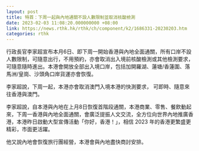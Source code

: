 ```yaml
---
layout: post
title: 特首：下周一起與內地通關不設人數限制並取消核酸檢測
date: 2023-02-03 11:08:20.000000000 +08:00
link: https://news.rthk.hk/rthk/ch/component/k2/1686331-20230203.htm
categories: rthk
---
```


行政長官李家超宣布本月6日、即下周一開始香港與內地全面通關，所有口岸不設人數限制，可隨意出行，不用預約，亦會取消出入境前核酸檢測或其他檢測要求，可隨意隨時進出。本港會開放全部出入境口岸，包括加開羅湖、蓮塘/香蓮圍、落馬洲/皇崗、沙頭角口岸貨運亦會恢復。

李家超說，下周一起，本港亦會取消澳門入境本港的快測要求， 可即時、隨意來往香港與澳門。

李家超說，自本港與內地在上月8日恢復首階段通關，本港商業、零售、餐飲動起來，下周一香港與內地全面通關，會廣泛提振人文交流，全方位向世界內地推廣香港，本港昨日啟動大型宣傳活動「你好，香港！」，相信 2023 年的香港更繁盛更精彩，市面更活躍。

他又說內地會恢復旅行團經營，本港會與內地盡快商討安排。
